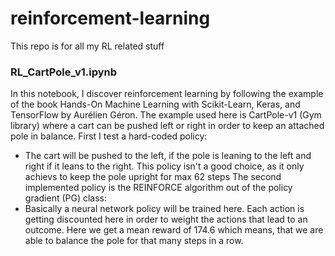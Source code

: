 # reinforcement-learning
This repo is for all my RL related stuff

### RL_CartPole_v1.ipynb
In this notebook, I discover reinforcement learning by following the example of the book Hands-On Machine Learning with Scikit-Learn, Keras, and TensorFlow by Aurélien Géron.
The example used here is CartPole-v1 (Gym library) where a cart can be pushed left or right in order to keep an attached pole in balance.
First I test a hard-coded policy:
- The cart will be pushed to the left, if the pole is leaning to the left and right if it leans to the right.
This policy isn't a good choice, as it only achievs to keep the pole upright for max 62 steps
The second implemented policy is the REINFORCE algorithm out of the policy gradient (PG) class:
- Basically a neural network policy will be trained here. Each action is getting discounted here in order to weight the actions that lead to an outcome.
Here we get a mean reward of 174.6 which means, that we are able to balance the pole for that many steps in a row.

